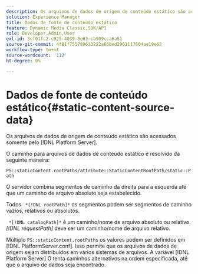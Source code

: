 ```yaml
---
description: Os arquivos de dados de origem de conteúdo estático são acessados somente pelo [!DNL Platform Server].
solution: Experience Manager
title: Dados de fonte de conteúdo estático
feature: Dynamic Media Classic,SDK/API
role: Developer,Admin,User
exl-id: 3cf01fc2-c925-4039-8e03-cb909cca6a51
source-git-commit: 4f81f755789613222a66bed2961117604ae19e62
workflow-type: tm+mt
source-wordcount: '112'
ht-degree: 0%

---
```


# Dados de fonte de conteúdo estático{#static-content-source-data}

Os arquivos de dados de origem de conteúdo estático são acessados somente pelo [!DNL Platform Server].

O caminho para arquivos de dados de conteúdo estático é resolvido da seguinte maneira:

`PS::staticContent.rootPaths/attribute::StaticContentRootPath/static::Path`

O servidor combina segmentos de caminho da direita para a esquerda até que um caminho de arquivo absoluto seja estabelecido.

Todos ` *[!DNL rootPath]*` os segmentos podem ser segmentos de caminho vazios, relativos ou absolutos.

` *[!DNL catalogPath]*` é um caminho/nome de arquivo absoluto ou relativo. *[!DNL requestPath]* deve ser um caminho/nome de arquivo relativo.

Múltiplo `PS::staticContent.rootPaths` os valores podem ser definidos em [!DNL PlatformServer.conf]. Isso permite que os arquivos de dados de origem sejam distribuídos em vários sistemas de arquivos. A variável [!DNL Platform Server] O tenta caminhos alternativos na ordem especificada, até que o arquivo de dados seja encontrado.
